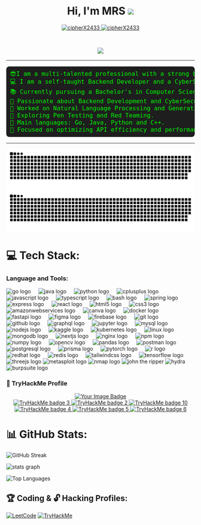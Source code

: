 <h1 align="center">
Hi, I'm MRS
	<a href="https://github.com/cipherX2433" target="_self">
		<img src="https://media.giphy.com/media/hvRJCLFzcasrR4ia7z/giphy.gif" width="30">
	</a>
</h1>
<p align="center">
	<a href="https://github.com/">
		<img src="https://komarev.com/ghpvc/?username=cipherX2433&amp;label=Profile%20views&amp;color=0e75b6&amp;style=flat" alt="cipherX2433">
	</a>
	<a href="https://github.com/cipherX2433">
		<img src="https://img.shields.io/github/followers/cipherX2433?label=Followers" alt="cipherX2433">
	</a>
</p>
<br>
<p align="center">
	<a href="https://github.com/cipherX">
		<img src="https://readme-typing-svg.herokuapp.com?lines=Computer+Science+Student;Full+Stack+Web+Developer;%20Freelancer%20;CyberSec%20|%20Red%20Teamer%20|%20Pen%20Test;center=true&amp;width=380&amp;height=45">
	</a>
</p>
<hr>
<pre style="background-color: #1e1e1e; color: #00ff00; padding: 10px; font-size: 16px; border-radius: 8px;">
😎I am a multi-talented professional with a strong background in cybersecurity, coding, and software development.
💻 I am a self-taught Backend Developer and a CyberSecurity student.
📚 Currently pursuing a Bachelor's in Computer Science at VIT University.
📝 Passionate about Backend Development and CyberSecurity.
🔭 Worked on Natural Language Processing and Generative AI.
🌱 Exploring Pen Testing and Red Teaming.
🌟 Main languages: Go, Java, Python and C++.
🚀 Focused on optimizing API efficiency and performance.
</pre>
<hr>

<!-- <img align="right" alt="Hacker" width="350" src= "https://media.tenor.com/images/b09a5c53026b5b30935947f380107bdc/tenor.gif"><br> -->
<!-- Snake animation -->
<div align="center">
  <img alt="Snake animation dark mode" src="https://raw.githubusercontent.com/migueltc13/migueltc13/main/.github/images/github-snake-dark.svg#gh-dark-mode-only"/>
  <img alt="Snake animation light mode" src="https://raw.githubusercontent.com/migueltc13/migueltc13/main/.github/images/github-contribution-grid-snake.svg#gh-light-mode-only"/>
</div>

###
# 💻 Tech Stack:
<h3 align="left">Language and Tools:</h3>

<div align="left">
  <img src="https://cdn.simpleicons.org/go/00ADD8" height="30" alt="go logo"  />
  <img width="12" />
  <img src="https://cdn.jsdelivr.net/gh/devicons/devicon/icons/java/java-original.svg" height="30" alt="java logo"  />
  <img width="12" />
  <img src="https://cdn.simpleicons.org/python/3776AB" height="30" alt="python logo"  />
  <img width="12" />
  <img src="https://cdn.simpleicons.org/c++/00599C" height="30" alt="cplusplus logo"  />
  <img width="12" />
  <img src="https://cdn.simpleicons.org/javascript/F7DF1E" height="30" alt="javascript logo"  />
  <img width="12" />
  <img src="https://cdn.simpleicons.org/typescript/3178C6" height="30" alt="typescript logo"  />
  <img width="12" />
  <img src="https://cdn.simpleicons.org/gnubash/4EAA25" height="30" alt="bash logo"  />
  <img width="12" />
  <img src="https://cdn.simpleicons.org/spring/6DB33F" height="30" alt="spring logo"  />
  <img width="12" />
  <img src="https://cdn.simpleicons.org/express/000000" height="30" alt="express logo"  />
  <img width="12" />
  <img src="https://cdn.simpleicons.org/react/61DAFB" height="30" alt="react logo"  />
  <img width="12" />
  <img src="https://cdn.simpleicons.org/html5/E34F26" height="30" alt="html5 logo"  />
  <img width="12" />
  <img src="https://cdn.simpleicons.org/css3/1572B6" height="30" alt="css3 logo"  />
  <img width="12" />
  <img src="https://cdn.jsdelivr.net/gh/devicons/devicon/icons/amazonwebservices/amazonwebservices-line-wordmark.svg" height="30" alt="amazonwebservices logo"  />
  <img width="12" />
  <img src="https://cdn.simpleicons.org/canva/00C4CC" height="30" alt="canva logo"  />
  <img width="12" />
  <img src="https://cdn.simpleicons.org/docker/2496ED" height="30" alt="docker logo"  />
  <img width="12" />
  <img src="https://cdn.simpleicons.org/fastapi/009688" height="30" alt="fastapi logo"  />
  <img width="12" />
  <img src="https://cdn.simpleicons.org/figma/F24E1E" height="30" alt="figma logo"  />
  <img width="12" />
  <img src="https://cdn.simpleicons.org/firebase/FFCA28" height="30" alt="firebase logo"  />
  <img width="12" />
  <img src="https://cdn.simpleicons.org/git/F05032" height="30" alt="git logo"  />
  <img width="12" />
  <img src="https://cdn.simpleicons.org/github/181717" height="30" alt="github logo"  />
  <img width="12" />
  <img src="https://cdn.simpleicons.org/graphql/E10098" height="30" alt="graphql logo"  />
  <img width="12" />
  <img src="https://cdn.simpleicons.org/jupyter/F37626" height="30" alt="jupyter logo"  />
  <img width="12" />
  <img src="https://cdn.simpleicons.org/mysql/4479A1" height="30" alt="mysql logo"  />
  <img width="12" />
  <img src="https://cdn.simpleicons.org/nodedotjs/339933" height="30" alt="nodejs logo"  />
  <img width="12" />
  <img src="https://cdn.simpleicons.org/kaggle/20BEFF" height="30" alt="kaggle logo"  />
  <img width="12" />
  <img src="https://cdn.simpleicons.org/kubernetes/326CE5" height="30" alt="kubernetes logo"  />
  <img width="12" />
  <img src="https://cdn.simpleicons.org/linux/FCC624" height="30" alt="linux logo"  />
  <img width="12" />
  <img src="https://cdn.simpleicons.org/mongodb/47A248" height="30" alt="mongodb logo"  />
  <img width="12" />
  <img src="https://cdn.simpleicons.org/nextdotjs/000000" height="30" alt="nextjs logo"  />
  <img width="12" />
  <img src="https://cdn.simpleicons.org/nginx/009639" height="30" alt="nginx logo"  />
  <img width="12" />
  <img src="https://cdn.simpleicons.org/npm/CB3837" height="30" alt="npm logo"  />
  <img width="12" />
  <img src="https://cdn.jsdelivr.net/gh/devicons/devicon/icons/numpy/numpy-original.svg" height="30" alt="numpy logo"  />
  <img width="12" />
  <img src="https://cdn.simpleicons.org/opencv/5C3EE8" height="30" alt="opencv logo"  />
  <img width="12" />
  <img src="https://cdn.jsdelivr.net/gh/devicons/devicon/icons/pandas/pandas-original.svg" height="30" alt="pandas logo"  />
  <img width="12" />
  <img src="https://cdn.simpleicons.org/postman/FF6C37" height="30" alt="postman logo"  />
  <img width="12" />
  <img src="https://cdn.simpleicons.org/postgresql/4169E1" height="30" alt="postgresql logo"  />
  <img width="12" />
  <img src="https://cdn.simpleicons.org/prisma/2D3748" height="30" alt="prisma logo"  />
  <img width="12" />
  <img src="https://cdn.simpleicons.org/pytorch/EE4C2C" height="30" alt="pytorch logo"  />
  <img width="12" />
  <img src="https://cdn.simpleicons.org/r/276DC3" height="30" alt="r logo"  />
  <img width="12" />
  <img src="https://cdn.simpleicons.org/redhat/EE0000" height="30" alt="redhat logo"  />
  <img width="12" />
  <img src="https://cdn.simpleicons.org/redis/DC382D" height="30" alt="redis logo"  />
  <img width="12" />
  <img src="https://cdn.simpleicons.org/tailwindcss/06B6D4" height="30" alt="tailwindcss logo"  />
  <img width="12" />
  <img src="https://cdn.simpleicons.org/tensorflow/FF6F00" height="30" alt="tensorflow logo"  />
  <img width="12" />
  <img src="https://cdn.simpleicons.org/threedotjs/000000" height="30" alt="threejs logo"  />
  <img src="https://cdn.simpleicons.org/metasploit/3e4d78" height="30" alt="metasploit logo"  />
  <img src="https://img.shields.io/badge/Nmap-0078D7?style=for-the-badge&logo=nmap&logoColor=white" height="30" alt="nmap logo" />
  <img src="https://img.shields.io/badge/John%20the%20Ripper-Gold?style=for-the-badge" height="30" alt="john the ripper" />
  <img src="https://img.shields.io/badge/Hydra-000000?style=for-the-badge" height="30" alt="hydra" />
<img src="https://cdn.simpleicons.org/burpsuite/FF5733" height="30" alt="burpsuite logo"  />
</div>

### 🎯 TryHackMe Profile
<!-- TryHackMe Profile and Badges -->
<div align="center">
  <!-- <script src="https://tryhackme.com/badge/415141"></script> -->
 <a target="_blank" href="https://tryhackme.com/p/mrsspy"><img src="https://tryhackme-badges.s3.amazonaws.com/wh04m1i.png" alt="Your Image Badge" />
</div>
<div align="center">
  <a target="_blank" href="https://tryhackme.com/mrsspy/badges/network-fundamentals">
	  <img title="Network Fundamentals" alt="TryHackMe badge 3" src="https://tryhackme.com/img/badges/networkfundamentals.svg" width="100">
  </a>
  <a target="_blank" href="https://tryhackme.com/your-username/badges/webbed">
    <img title="Webbed" alt="TryHackMe badge 2" src="https://tryhackme.com/img/badges/webbed.svg" width="100">
  </a>
  <a target="_blank" href="https://tryhackme.com/mrsspy/badges/terminaled">
	  <img title="Terminaled" alt="TryHackMe badge 10" src="https://tryhackme.com/img/badges/linux.svg" width="100">
  </a>
  <a target="_blank" href="https://tryhackme.com/your-username/badges/world-wide-web">
    <img title="World Wide Web" alt="TryHackMe badge 4" src="https://tryhackme.com/img/badges/howthewebworks.svg" width="100">
  </a>
  <a target="_blank" href="https://tryhackme.com/your-username/badges/7-day-streak">
    <img title="7 Day Streak" alt="TryHackMe badge 5" src="https://tryhackme.com/img/badges/streak7.svg" width="100">
  </a>
  <a target="_blank" href="https://tryhackme.com/your-username/badges/30-day-streak">
    <img title="30 Day Streak" alt="TryHackMe badge 6" src="https://tryhackme.com/img/badges/streak30.svg" width="100">
  </a>
</div>

# 📊 GitHub Stats:

 ![GitHub Streak](https://github-readme-streak-stats.herokuapp.com/?user=cipherX2433&theme=dark&hide_border=false) <br>

<img src="https://github-readme-stats.vercel.app/api?username=cipherX2433&hide_title=false&hide_rank=false&show_icons=true&include_all_commits=true&count_private=true&disable_animations=false&theme=dracula&locale=en&hide_border=false" height="150" alt="stats graph"  />
 
![Top Languages](https://github-readme-stats.vercel.app/api/top-langs/?username=cipherX2433&theme=dark&hide_border=false&include_all_commits=true&count_private=true&layout=compact)

## 🏆 Coding & 🔓 Hacking Profiles:
[![LeetCode](https://img.shields.io/badge/LeetCode-FFA116?style=flat-square&logo=leetcode&logoColor=white)](https://leetcode.com/cipherX2433/)
[![TryHackMe](https://img.shields.io/badge/TryHackMe-%23000000.svg?style=flat-square&logo=tryhackme&logoColor=white)](https://tryhackme.com/p/mrsspy)

###
